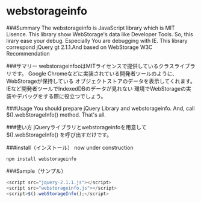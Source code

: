 ﻿webstorageinfo
==============

###Summary
The webstorageinfo is JavaScript library which is MIT Lisence.
This library show WebStorage's data like Developer Tools.
So, this lirary ease your debug. Especially You are debugging with IE.
This library correspond jQuery gt 2.1.1.And based on WebStorage W3C Recommendation

###サマリー
webstorageinfooはMITライセンスで提供しているクラスライブラリです。
Google Chromeなどに実装されている開発者ツールのように、WebStorageが保持している
オブジェクトストアのデータを表示してくれます。IEなど開発者ツールでIndexedDBのデータが見れない
環境でWebStorageの実装やデバッグをする際に役立つでしょう。

###Usage
You should prepare jQuery Library and webstorageinfo.
And, call $().webStorageInfo() method.
That's  all.

###使い方
jQueryライブラリとwebstorageinfoを用意して
$().webStorageInfo() を呼び出すだけです。

###install（インストール）
now under construction

```
npm install webstorageinfo
```

###Sample（サンプル）

```javascript
<script src="jquery-2.1.1.js"></script>
<script src="webstorageinfo.js"></script>
<script>$().webStorageInfo();</script>
```